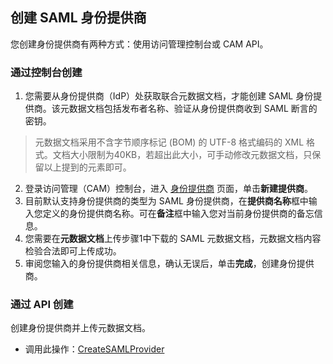 ## 创建 SAML 身份提供商

您创建身份提供商有两种方式：使用访问管理控制台或 CAM API。

### 通过控制台创建

1. 您需要从身份提供商（IdP）处获取联合元数据文档，才能创建 SAML 身份提供商。该元数据文档包括发布者名称、验证从身份提供商收到 SAML 断言的密钥。
>元数据文档采用不含字节顺序标记 (BOM) 的 UTF-8 格式编码的 XML 格式。文档大小限制为40KB，若超出此大小，可手动修改元数据文档，只保留以上提到的元素即可。
>
2. 登录访问管理（CAM）控制台，进入 [身份提供商](https://console.cloud.tencent.com/cam/idp) 页面，单击**新建提供商**。
3. 目前默认支持身份提供商的类型为 SAML 身份提供商，在**提供商名称**框中输入您定义的身份提供商名称。可在**备注**框中输入您对当前身份提供商的备忘信息。
4. 您需要在**元数据文档**上传步骤1中下载的 SAML 元数据文档，元数据文档内容检验合法即可上传成功。
5. 审阅您输入的身份提供商相关信息，确认无误后，单击**完成**，创建身份提供商。

### 通过 API 创建

创建身份提供商并上传元数据文档。

- 调用此操作：[CreateSAMLProvider](https://cloud.tencent.com/document/product/598/34567)
